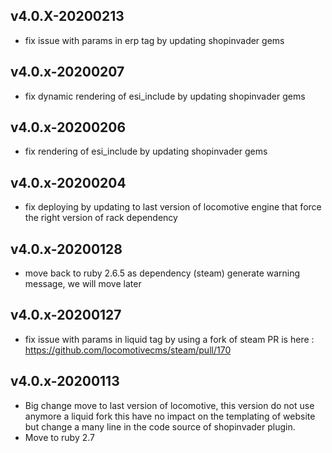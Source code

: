 ## v4.0.X-20200213

 * fix issue with params in erp tag by updating shopinvader gems

## v4.0.x-20200207

 * fix dynamic rendering of esi_include by updating shopinvader gems

## v4.0.x-20200206

 * fix rendering of esi_include by updating shopinvader gems

## v4.0.x-20200204

 * fix deploying by updating to last version of locomotive engine that force the right version of rack dependency

## v4.0.x-20200128

 * move back to ruby 2.6.5 as dependency (steam) generate warning message, we will move later

## v4.0.x-20200127

 * fix issue with params in liquid tag by using a fork of steam PR is here : https://github.com/locomotivecms/steam/pull/170

## v4.0.x-20200113

 * Big change move to last version of locomotive, this version do not use anymore a liquid fork this have no impact on the templating of website but change a many line in the code source of shopinvader plugin.
 * Move to ruby 2.7
